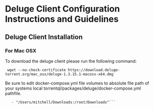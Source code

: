 # Deluge Client Configuration Instructions and Guidelines

## Deluge Client Installation

### For Mac OSX
To download the deluge client please run the following command:

``` wget --no-check-certificate https://download.deluge-torrent.org/mac_osx/deluge-1.3.15.1-macosx-x64.dmg```


Be sure to edit docker-compose.yml file volumes to absolute file path of your systems local torrentql/packages/deluge/docker-compose.yml pathfile.

```volumes:\  
   - "/Users/mitchell/Downloads:/root/Downloads"```



